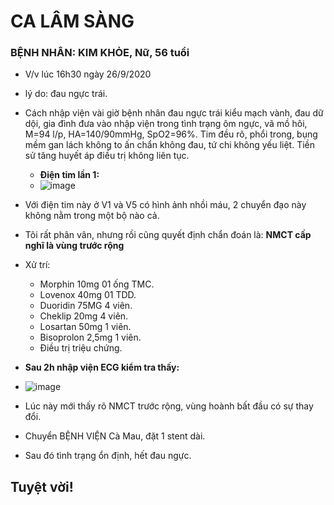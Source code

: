 # CA LÂM SÀNG #

###  BỆNH NHÂN: KIM KHỎE, Nữ, 56 tuổi ###
- V/v lúc 16h30 ngày 26/9/2020
- lý do: đau ngực trái.
- Cách nhập viện vài giờ bệnh nhân đau ngực trái kiểu mạch vành,  đau dữ dội, gia đình đưa vào nhập viện trong tình trạng ôm ngực, vã mồ hôi, M=94 l/p, HA=140/90mmHg, SpO2=96%. Tim đều rõ, phổi trong, bụng mềm gan lách không to ấn chẩn không đau, tứ chi không yếu liệt. Tiền sử tăng huyết áp điều trị không liên tục.
  - **Điện tim lần 1:**
  - ![image](https://github.com/BsNgChiThanh/CaLamSang/assets/82578024/41dee609-12e0-41b0-bfee-080ade62947f)

- Với điện tim này ở V1 và V5 có hình ảnh nhồi máu, 2 chuyển đạo này không nằm trong một bộ nào cả.
- Tôi rất phân vân, nhưng rồi cũng quyết định chẩn đoán là: **NMCT cấp nghĩ là vùng trước rộng**
- Xử trí: 
    -	Morphin 10mg 01 ống TMC.
    -	Lovenox 40mg 01 TDD.
    -	Duoridin 75MG 4 viên.
    -	Cheklip 20mg 4 viên.
    -	Losartan 50mg 1 viên.
    -	Bisoprolon 2,5mg 1 viên.
    -	Điều trị triệu chứng.
- **Sau 2h nhập viện ECG kiểm tra thấy:**
- ![image](https://github.com/BsNgChiThanh/CaLamSang/assets/82578024/6d1e4dcb-10e0-4b8a-888d-33d6f212c453)
- Lúc này mới thấy rõ NMCT trước rộng, vùng hoành bất đầu có sự thay đổi.
- Chuyển BỆNH VIỆN Cà Mau, đặt 1 stent dài.
- Sau đó tình trạng ổn định, hết đau ngực.
## Tuyệt vời! ##
